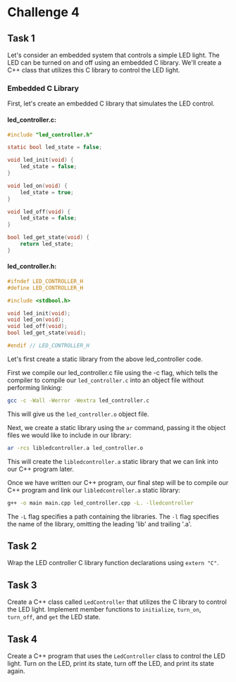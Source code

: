 # Challenge 4

## Task 1

Let's consider an embedded system that controls a simple LED light. The LED can be turned on and off using an embedded C library. We'll create a C++ class that utilizes this C library to control the LED light.

### Embedded C Library

First, let's create an embedded C library that simulates the LED control.

#### led_controller.c:

```c
#include "led_controller.h"

static bool led_state = false;

void led_init(void) {
    led_state = false;
}

void led_on(void) {
    led_state = true;
}

void led_off(void) {
    led_state = false;
}

bool led_get_state(void) {
    return led_state;
}
```

#### led_controller.h:

```c
#ifndef LED_CONTROLLER_H
#define LED_CONTROLLER_H

#include <stdbool.h>

void led_init(void);
void led_on(void);
void led_off(void);
bool led_get_state(void);

#endif // LED_CONTROLLER_H
```

Let's first create a static library from the above led_controller code.

First we compile our led_controller.c file using the -c flag, which tells the compiler to compile our `led_controller.c` into an object file without performing linking:

```bash
gcc -c -Wall -Werror -Wextra led_controller.c
```

This will give us the `led_controller.o` object file.

Next, we create a static library using the `ar` command, passing it the object files we would like to include in our library:

```bash
ar -rcs libledcontroller.a led_controller.o
```

This will create the `libledcontroller.a` static library that we can link into our C++ program later.

Once we have written our C++ program, our final step will be to compile our C++ program and link our `libledcontroller.a` static library:

```bash
g++ -o main main.cpp led_controller.cpp -L. -lledcontroller
```

The `-L` flag specifies a path containing the libraries. The `-l` flag specifies the name of the library, omitting the leading 'lib' and trailing '.a'.

## Task 2

Wrap the LED controller C library function declarations using `extern "C"`.

## Task 3

Create a C++ class called `LedController` that utilizes the C library to control the LED light. Implement member functions to `initialize`, `turn_on`, `turn_off`, and `get` the LED state.

## Task 4

Create a C++ program that uses the `LedController` class to control the LED light. Turn on the LED, print its state, turn off the LED, and print its state again.
